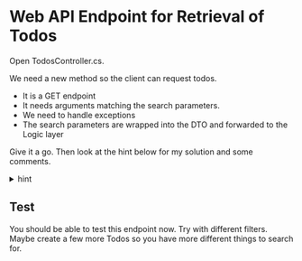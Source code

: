 # Web API Endpoint for Retrieval of Todos
Open TodosController.cs.

We need a new method so the client can request todos.

* It is a GET endpoint
* It needs arguments matching the search parameters.
* We need to handle exceptions
* The search parameters are wrapped into the DTO and forwarded to the Logic layer

Give it a go. Then look at the hint below for my solution and some comments.


<details>
<summary>hint</summary>

Did you remember to make all arguments **nullable**? Otherwise they will get a default value, e.g. the "completed status" will be set to false. That is not the intended behaviour. 

Did you remember to mark the parameters with `[FromQuery]`?

```csharp
[HttpGet]
public async Task<ActionResult<IEnumerable<Todo>>> Get([FromQuery] string? userName, [FromQuery] int? userId,
    [FromQuery] bool? completedStatus, [FromQuery] string? titleContains)
{
    try
    {
        SearchTodoParametersDto sp = new(userName, userId, completedStatus, titleContains);
        var todos = await todoLogic.Get(sp);
        return Ok(todos);
    }
    catch (Exception e)
    {
        Console.WriteLine(e);
        return StatusCode(500, e.Message);
    }
}
```

Now, if we have many search parameters, the number of method-arguments of the endpoint method is going to be fairly big, and that's somewhat inconvenient.\
The problem is that with GET requests, we cannot include an object, like when we do POST requests. Otherwise we could just have the client create a `SearchTodoParametersDto` object and send that along.\

We could make this a POST request and have the client send a SearchTodoParametersDto, serialized as JSON. It goes a bit against intuition, but POST can be used to ["send some data for processing, which may not result in a new object being created"](https://stackoverflow.com/questions/14202257/design-restful-query-api-with-a-long-list-of-query-parameters/31984477#31984477).

We could make a kind of hack, where the query parameter of the URI could contain a json object, and on the server side, we would deserialize that. But I'm not convinced I like that approach.

So, for now we have to accept the large number of arguments. Maybe I will stumble upon a better approach later.

</details>

## Test

You should be able to test this endpoint now. Try with different filters. Maybe create a few more Todos so you have more different things to search for.